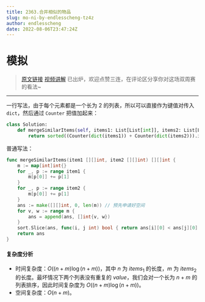 ```yaml
---
title: 2363.合并相似的物品
slug: mo-ni-by-endlesscheng-tz4z
author: endlesscheng
date: 2022-08-06T23:47:24Z
---
```

# 模拟
 
> [原文链接](https://leetcode.cn/problems/merge-similar-items/solution/mo-ni-by-endlesscheng-tz4z)
[视频讲解](https://www.bilibili.com/video/bv1gB4y1k7Jz) 已出炉，欢迎点赞三连，在评论区分享你对这场双周赛的看法~

--- 
 
一行写法，由于每个元素都是一个长为 $2$ 的列表，所以可以直接作为键值对传入 `dict`，然后通过 `Counter` 把值加起来：

```py [sol1-Python3]
class Solution:
    def mergeSimilarItems(self, items1: List[List[int]], items2: List[List[int]]) -> List[List[int]]:
        return sorted((Counter(dict(items1)) + Counter(dict(items2))).items())
```

普通写法：

```go [sol2-Go]
func mergeSimilarItems(item1 [][]int, item2 [][]int) [][]int {
	m := map[int]int{}
	for _, p := range item1 {
		m[p[0]] += p[1]
	}
	for _, p := range item2 {
		m[p[0]] += p[1]
	}
	ans := make([][]int, 0, len(m)) // 预先申请好空间
	for v, w := range m {
		ans = append(ans, []int{v, w})
	}
	sort.Slice(ans, func(i, j int) bool { return ans[i][0] < ans[j][0] })
	return ans
}
```

#### 复杂度分析

- 时间复杂度：$O((n+m)\log(n+m))$，其中 $n$ 为 $\textit{items}_1$ 的长度，$m$ 为 $\textit{items}_2$ 的长度。最坏情况下两个列表没有重复的 $\textit{value}$，我们会对一个长为 $n+m$ 的列表排序，因此时间复杂度为 $O((n+m)\log(n+m))$。
- 空间复杂度：$O(n+m)$。

